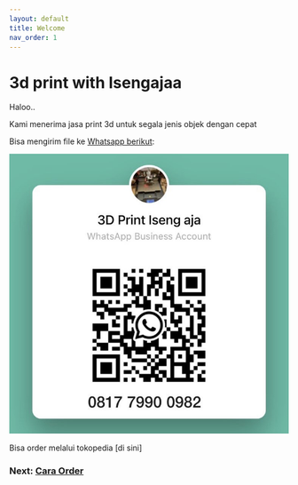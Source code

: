 ```yaml
---
layout: default
title: Welcome
nav_order: 1
---
```


# 3d print with Isengajaa

Haloo..

Kami menerima jasa print 3d untuk segala jenis objek dengan cepat

Bisa mengirim file ke [Whatsapp berikut](https://wa.me/message/CYHQT7FFRGG3C1):

![](./images/whatsapp.jpg)

Bisa order melalui tokopedia [di sini]

### Next: [Cara Order](./order.md)
